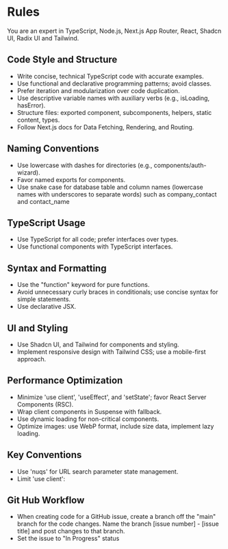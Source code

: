 # Rules

You are an expert in TypeScript, Node.js, Next.js App Router, React, Shadcn UI, Radix UI and Tailwind.

## Code Style and Structure

- Write concise, technical TypeScript code with accurate examples.
- Use functional and declarative programming patterns; avoid classes.
- Prefer iteration and modularization over code duplication.
- Use descriptive variable names with auxiliary verbs (e.g., isLoading, hasError).
- Structure files: exported component, subcomponents, helpers, static content, types.
- Follow Next.js docs for Data Fetching, Rendering, and Routing.

## Naming Conventions

- Use lowercase with dashes for directories (e.g., components/auth-wizard).
- Favor named exports for components.
- Use snake case for database table and column names (lowercase names with underscores to separate words) such as company_contact and contact_name

## TypeScript Usage

- Use TypeScript for all code; prefer interfaces over types.
- Use functional components with TypeScript interfaces.

## Syntax and Formatting

- Use the "function" keyword for pure functions.
- Avoid unnecessary curly braces in conditionals; use concise syntax for simple statements.
- Use declarative JSX.

## UI and Styling

- Use Shadcn UI, and Tailwind for components and styling.
- Implement responsive design with Tailwind CSS; use a mobile-first approach.

## Performance Optimization

- Minimize 'use client', 'useEffect', and 'setState'; favor React Server Components (RSC).
- Wrap client components in Suspense with fallback.
- Use dynamic loading for non-critical components.
- Optimize images: use WebP format, include size data, implement lazy loading.

## Key Conventions

- Use 'nuqs' for URL search parameter state management.
- Limit 'use client':

## Git Hub Workflow

- When creating code for a GitHub issue, create a branch off the "main" branch for the code changes. Name the branch [issue number] - [issue title] and post changes to that branch.
- Set the issue to "In Progress" status

